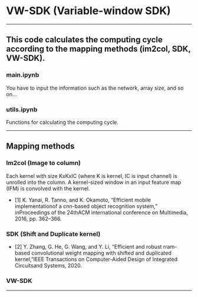# VW-SDK (Variable-window SDK)
---

## This code calculates the computing cycle according to the mapping methods (im2col, SDK, VW-SDK).

### main.ipynb
You have to input the information such as the network, array size, and so on...


### utils.ipynb
Functions for calculating the computing cycle.

---
## Mapping methods

### Im2col (Image to column)
Each kernel with size KxKxIC (where K is kernel, IC is input channel) is unrolled into the column. A kernel-sized window in an input feature map (IFM) is convolved with the kernel.


+ [1] K. Yanai, R. Tanno, and K. Okamoto, “Efficient mobile implementationof  a  cnn-based  object  recognition  system,”  inProceedings of the 24thACM international conference on Multimedia, 2016, pp. 362–366.

### SDK (Shift and Duplicate kernel)


+ [2] Y.  Zhang,  G.  He,  G.  Wang,  and  Y.  Li,  “Efficient  and  robust  rram-based convolutional weight mapping with shifted and duplicated kernel,”IEEE Transactions on Computer-Aided Design of Integrated Circuitsand Systems, 2020.

### VW-SDK

---
